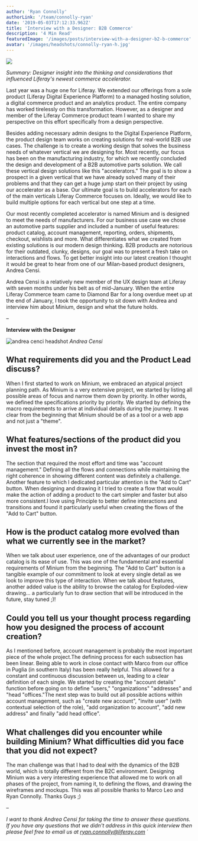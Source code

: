 ```yaml
---
author: 'Ryan Connolly'
authorLink: '/team/connolly-ryan'
date: '2019-05-03T17:12:33.962Z'
title: 'Interview with a Designer: B2B Commerce'
description: '4 Min Read'
featuredImage: '/images/posts/interview-with-a-designer-b2-b-commerce'
avatar: '/images/headshots/connolly-ryan-h.jpg'
---
```



![](/images/posts/interview-with-a-designer-b2-b-commerce.png)

<!-- # Interview with a Designer: B2B Commerce -->
_Summary: Designer insight into the thinking and considerations that influenced  Liferay's newest commerce accelerator._


Last year was a huge one for Liferay. We extended our offerings from a sole product (Liferay Digital Experience Platform) to a managed hosting solution, a digital commerce product and an analytics product. The entire company has worked tirelessly on this transformation. However, as a designer and member of the Liferay Commerce product team I wanted to share my perspective on this effort specifically from a design perspective.

Besides adding necessary admin designs to the Digital Experience Platform, the product design team  works on creating solutions for real-world B2B use cases. The challenge is to create a working design that solves the business needs of whatever vertical we are designing for. Most recently, our focus has been on the manufacturing industry, for which we recently concluded the design and development of a B2B automotive parts solution. We call these vertical design solutions like this "accelerators." The goal is to show a prospect in a given vertical  that we have already solved many of their problems and that they can get a huge jump start on their project by using our accelerator as a base. Our ultimate goal is to build accelerators for each of the main verticals Liferay Commerce focuses on. Ideally, we would like to build multiple options for each vertical but one step at a time.

Our most recently completed accelerator is named Minium and is designed to meet the needs of manufacturers. For our business use case we chose an automotive parts supplier and included a number of useful features: product catalog, account management, reporting, orders, shipments, checkout, wishlists and more. What differentiates what we created from existing solutions is our modern design thinking. B2B products are notorious for their outdated, clunky, designs,  our goal was to present a fresh take on interactions and flows. To get better insight into our latest creation I thought it would be great to hear from one of our Milan-based product designers, Andrea Censi.

Andrea Censi is a relatively new member of the UX design team at Liferay with seven months under his belt as of mid-January. When the entire Liferay Commerce team came to Diamond Bar for a long overdue meet up at the end of January, I took the opportunity to sit down with Andrea and interview him about Minium, design and what the future holds.

–

**Interview with the Designer**

![andrea cenci headshot](/images/headshots/censi-andrea-h.jpg)
_Andrea Censi_

## What requirements did you and the Product Lead discuss?

When I first started to work on Minium, we embraced an atypical project planning path. As Minium is a very extensive project, we started by listing all possible areas of focus and narrow them down by priority. In other words, we defined the specifications priority by priority. We started by defining the macro requirements to arrive at individual details during the journey. It was clear from the beginning that Minium should be of as a tool or a web app and not just a "theme".

## What features/sections of the product did you invest the most in?

The section that required the most effort and time was "account management." Defining all the flows and connections while  maintaining the right coherence in showing different content was definitely a challenge. Another feature to which I dedicated particular attention is the "Add to Cart" button. When designing and drawing it I tried to create a flow that would make the action of adding a product to the cart simpler and faster but also more consistent.I love using Principle to better define interactions and transitions and found it particularly useful when creating the flows of the "Add to Cart" button.

## How is the product catalog more evolved than what we currently see in the market?

When we talk about user experience, one of the advantages of our product catalog is its ease of use. This was one of the fundamental and essential requirements of Minium from the beginning. The "Add to Cart" button is a tangible example of our commitment to look at every single detail as we look to improve this type of interaction. When we talk about features, another added value is the ability to browse the catalog for Exploded-view drawing… a particularly fun to draw section that will be introduced in the future, stay tuned ;)!

## Could you tell us your thought process regarding how you designed the process of account creation?

As I mentioned before, account management is probably the most important piece of the whole project.The defining process for each subsection has been linear. Being able to work in close contact with Marco from our office in Puglia (in southern Italy) has been really helpful. This allowed for a constant and continuous discussion between us, leading to a clear definition of each single. We started by creating the "account details" function  before going on to define "users," "organizations" "addresses" and "head "offices."The next step was to build out all possible actions within account management, such as "create new account", "invite user" (with contextual selection of the role), "add organization to account", "add new address" and finally "add head office".

## What challenges did you encounter while building Minium? What difficulties did you face that you did not expect?

The man challenge was that I had to deal with the dynamics of the B2B world, which is totally different from the B2C environment. Designing Minium was  a very interesting experience that allowed me to work on all phases of the project, from naming it, to defining the flows, and drawing the wireframes and mockups.
This was all possible thanks to Marco Leo and Ryan Connolly. Thanks Guys ;)

–

*I want to thank Andrea Censi for taking the time to answer these questions. If you have any questions that we didn't address in this quick interview then please feel free to email us at ryan.connolly@liferay.com*
`